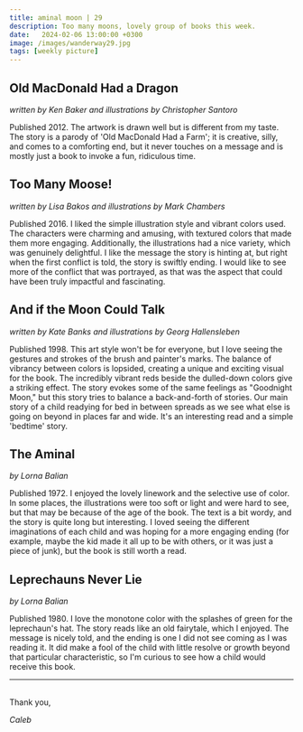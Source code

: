 ```yaml
---
title: aminal moon | 29
description: Too many moons, lovely group of books this week.
date:   2024-02-06 13:00:00 +0300
image: /images/wanderway29.jpg
tags: [weekly picture]
---
```


## Old MacDonald Had a Dragon

*written by Ken Baker and illustrations by Christopher Santoro*

Published 2012. The artwork is drawn well but is different from my taste. The story is a parody of 'Old MacDonald Had a Farm'; it is creative, silly, and comes to a comforting end, but it never touches on a message and is mostly just a book to invoke a fun, ridiculous time.

## Too Many Moose!

*written by Lisa Bakos and illustrations by Mark Chambers*

Published 2016. I liked the simple illustration style and vibrant colors used. The characters were charming and amusing, with textured colors that made them more engaging. Additionally, the illustrations had a nice variety, which was genuinely delightful. I like the message the story is hinting at, but right when the first conflict is told, the story is swiftly ending. I would like to see more of the conflict that was portrayed, as that was the aspect that could have been truly impactful and fascinating.

## And if the Moon Could Talk

*written by Kate Banks and illustrations by Georg Hallensleben*

Published 1998. This art style won't be for everyone, but I love seeing the gestures and strokes of the brush and painter's marks. The balance of vibrancy between colors is lopsided, creating a unique and exciting visual for the book. The incredibly vibrant reds beside the dulled-down colors give a striking effect. The story evokes some of the same feelings as "Goodnight Moon," but this story tries to balance a back-and-forth of stories. Our main story of a child readying for bed in between spreads as we see what else is going on beyond in places far and wide. It's an interesting read and a simple 'bedtime' story. 

## The Aminal 

*by Lorna Balian*

Published 1972. I enjoyed the lovely linework and the selective use of color. In some places, the illustrations were too soft or light and were hard to see, but that may be because of the age of the book. The text is a bit wordy, and the story is quite long but interesting. I loved seeing the different imaginations of each child and was hoping for a more engaging ending (for example, maybe the kid made it all up to be with others, or it was just a piece of junk), but the book is still worth a read. 

## Leprechauns Never Lie

*by Lorna Balian*

Published 1980. I love the monotone color with the splashes of green for the leprechaun's hat. The story reads like an old fairytale, which I enjoyed. The message is nicely told, and the ending is one I did not see coming as I was reading it. It did make a fool of the child with little resolve or growth beyond that particular characteristic, so I'm curious to see how a child would receive this book. 

***

<br>
Thank you,

*Caleb*